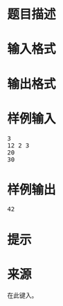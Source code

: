 

# 题目描述



# 输入格式



# 输出格式



# 样例输入


<pre>3
12 2 3
20
30</pre>

# 样例输出


<pre>42</pre>

# 提示



# 来源


<p>
在此键入。
</p>
